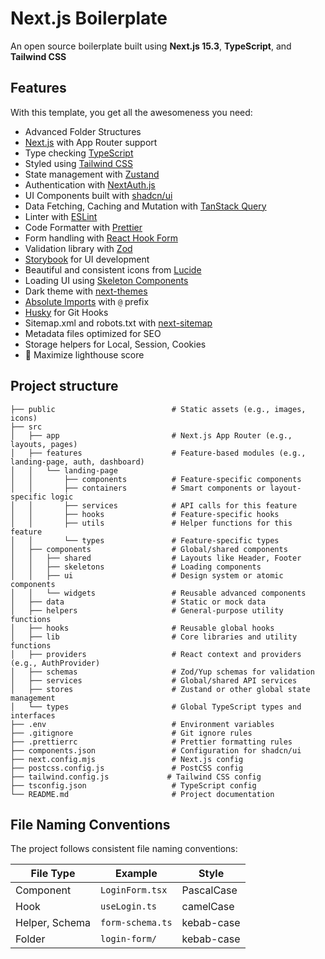 # Next.js Boilerplate

An open source boilerplate built using **Next.js 15.3**, **TypeScript**, and **Tailwind CSS**

## Features

With this template, you get all the awesomeness you need:

- Advanced Folder Structures
- [Next.js](https://nextjs.org/) with App Router support
- Type checking [TypeScript](https://www.typescriptlang.org/)
- Styled using [Tailwind CSS](https://tailwindcss.com/)
- State management with [Zustand](https://zustand-demo.pmnd.rs/)
- Authentication with [NextAuth.js](https://next-auth.js.org/)
- UI Components built with [shadcn/ui](https://ui.shadcn.com/)
- Data Fetching, Caching and Mutation with [TanStack Query](https://tanstack.com/query/latest)
- Linter with [ESLint](https://eslint.org/)
- Code Formatter with [Prettier](https://prettier.io/)
- Form handling with [React Hook Form](https://react-hook-form.com/)
- Validation library with [Zod](https://zod.dev/)
- [Storybook](https://storybook.js.org/) for UI development
- Beautiful and consistent icons from [Lucide](https://lucide.dev/)
- Loading UI using [Skeleton Components](https://ui.shadcn.com/docs/components/skeleton)
- Dark theme with [next-themes](https://npmjs.com/package/next-themes)
- [Absolute Imports](https://nextjs.org/docs/pages/building-your-application/configuring/absolute-imports-and-module-aliases) with `@` prefix
- [Husky](https://typicode.github.io/husky/) for Git Hooks
- Sitemap.xml and robots.txt with [next-sitemap](https://www.npmjs.com/package/next-sitemap)
- Metadata files optimized for SEO
- Storage helpers for Local, Session, Cookies
- 💯 Maximize lighthouse score

## Project structure

```shell
├── public                          # Static assets (e.g., images, icons)
├── src
│   ├── app                         # Next.js App Router (e.g., layouts, pages)
│   ├── features                    # Feature-based modules (e.g., landing-page, auth, dashboard)
│   │   └── landing-page
│   │       ├── components          # Feature-specific components
│   │       ├── containers          # Smart components or layout-specific logic
│   │       ├── services            # API calls for this feature
│   │       ├── hooks               # Feature-specific hooks
│   │       ├── utils               # Helper functions for this feature
│   │       └── types               # Feature-specific types
│   ├── components                  # Global/shared components
│   │   ├── shared                  # Layouts like Header, Footer
│   │   ├── skeletons               # Loading components
│   │   ├── ui                      # Design system or atomic components
│   │   └── widgets                 # Reusable advanced components
│   ├── data                        # Static or mock data
│   ├── helpers                     # General-purpose utility functions
│   ├── hooks                       # Reusable global hooks
│   ├── lib                         # Core libraries and utility functions
│   ├── providers                   # React context and providers (e.g., AuthProvider)
│   ├── schemas                     # Zod/Yup schemas for validation
│   ├── services                    # Global/shared API services
│   ├── stores                      # Zustand or other global state management
│   └── types                       # Global TypeScript types and interfaces
├── .env                            # Environment variables
├── .gitignore                      # Git ignore rules
├── .prettierrc                     # Prettier formatting rules
├── components.json                 # Configuration for shadcn/ui
├── next.config.mjs                 # Next.js config
├── postcss.config.js               # PostCSS config
├── tailwind.config.js             # Tailwind CSS config
├── tsconfig.json                   # TypeScript config
└── README.md                       # Project documentation

```

## File Naming Conventions

The project follows consistent file naming conventions:

| File Type      | Example          | Style      |
| -------------- | ---------------- | ---------- |
| Component      | `LoginForm.tsx`  | PascalCase |
| Hook           | `useLogin.ts`    | camelCase  |
| Helper, Schema | `form-schema.ts` | kebab-case |
| Folder         | `login-form/`    | kebab-case |
